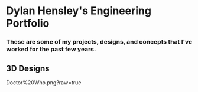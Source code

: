 # Dylan Hensley's Engineering Portfolio
### These are some of my projects, designs, and concepts that I've worked for the past few years.

## 3D Designs

Doctor%20Who.png?raw=true

